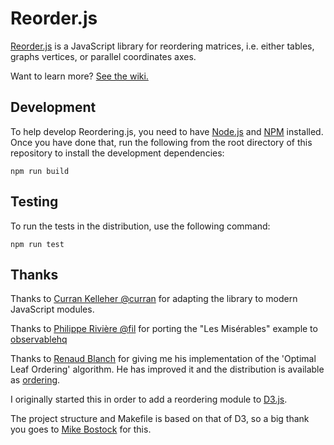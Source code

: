 # Reorder.js

[Reorder.js](https://github.com/jdfekete/reorder.js/) is a JavaScript library for reordering matrices, i.e. either tables, graphs vertices, or parallel coordinates axes.

Want to learn more? [See the wiki.](https://github.com/jdfekete/reorder.js/wiki)

## Development

To help develop Reordering.js, you need to have [Node.js](http://www.nodejs.org)
and [NPM](http://www.npmjs.org) installed. Once you have done that, run the
following from the root directory of this repository to install the development
dependencies:

```
npm run build
```

## Testing

To run the tests in the distribution, use the following command:

```
npm run test
```

## Thanks

Thanks to [Curran Kelleher @curran](https://github.com/curran) for adapting the library to modern JavaScript modules.

Thanks to [Philippe Rivière @fil](https://github.com/fil) for porting the "Les Misérables" example to [observablehq](https://observablehq.com/@fil/hello-reorder-js)

Thanks to [Renaud Blanch](http://iihm.imag.fr/blanch/) for giving me his implementation of the 'Optimal Leaf Ordering' algorithm. He has improved it and the distribution is available as [ordering](https://bitbucket.org/rndblnch/ordering).

I originally started this in order to add a reordering module to
[D3.js](http://mbostock.github.com/d3/).

The project structure and Makefile is based on that of D3, so a big thank you
goes to [Mike Bostock](http://bost.ocks.org/mike/) for this.
